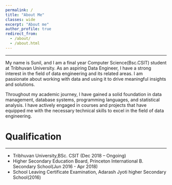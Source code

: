 ```yaml
---
permalink: /
title: "About Me"
classes: wide
excerpt: "About me"
author_profile: true
redirect_from: 
  - /about/
  - /about.html
---
```

------------


My name is Sunil, and I am a final year Computer Science(Bsc.CSIT) student at Tribhuvan University. As an aspiring Data Engineer, I have a strong interest in the field of data engineering and its related areas. I am passionate about working with data and using it to drive meaningful insights and solutions.


Throughout my academic journey, I have gained a solid foundation in data management, database systems, programming languages, and statistical analysis. I have actively engaged in courses and projects that have equipped me with the necessary technical skills to excel in the field of data engineering.


# Qualification
------------
* Tribhuvan University,BSc. CSIT (Dec 2018 – Ongoing)
* Higher Secondary Education Board, Princeton International B. Secondary School(Jun 2016 - Apr 2018)
* School Leaving Certificate  Examination, Adarash Jyoti higher Secondary School(2016)


